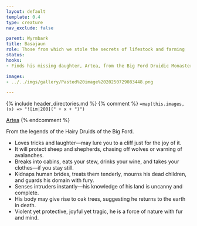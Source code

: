 ```yaml
---
layout: default
template: 0.4
type: creature
nav_exclude: false

parent: Wyrmbark
title: Basajaun
role: Those from which we stole the secrets of lifestock and farming
status: 
hooks: 
- Finds his missing daughter, Artea, from the Big Ford Druidic Monastery.

images: 
- ../../imgs/gallery/Pasted%20image%2020250729083448.png

---
```


{% include header_directories.md %}
{% comment %}
`=map(this.images, (x) => "![im|200](" + x + ")")`

[Artea](Artea.md)
{% endcomment %}

From the legends of the Hairy Druids of the Big Ford.

- Loves tricks and laughter—may lure you to a cliff just for the joy of it.
- It will protect sheep and shepherds, chasing off wolves or warning of avalanches.
- Breaks into cabins, eats your stew, drinks your wine, and takes your clothes—if you stay still.
- Kidnaps human brides, treats them tenderly, mourns his dead children, and guards his domain with fury.
- Senses intruders instantly—his knowledge of his land is uncanny and complete.
- His body may give rise to oak trees, suggesting he returns to the earth in death.
- Violent yet protective, joyful yet tragic, he is a force of nature with fur and mind.
